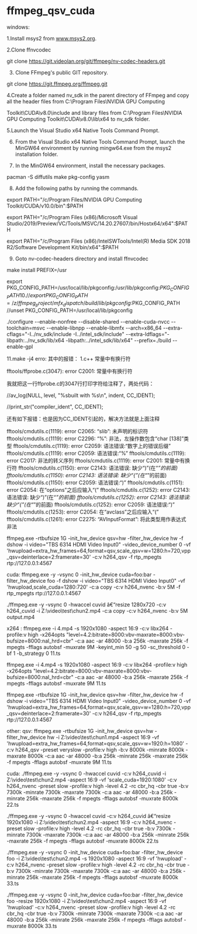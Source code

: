 # ffmpeg_qsv_cuda

windows:

1.Install msys2 from www.msys2.org.

2.Clone ffnvcodec

 git clone https://git.videolan.org/git/ffmpeg/nv-codec-headers.git
  
3. Clone FFmpeg's public GIT repository.

git clone https://git.ffmpeg.org/ffmpeg.git

4.Create a folder named nv_sdk in the parent directory of FFmpeg and copy all the
header files from C:\Program Files\NVIDIA GPU Computing

Toolkit\CUDA\v8.0\include and library files from C:\Program Files\NVIDIA GPU
Computing Toolkit\CUDA\v8.0\lib\x64 to nv_sdk folder.

5.Launch the Visual Studio x64 Native Tools Command Prompt.

6. From the Visual Studio x64 Native Tools Command Prompt, launch the MinGW64
environment by running mingw64.exe from the msys2 installation folder.

7. In the MinGW64 environment, install the necessary packages.

pacman -S diffutils make pkg-config yasm

8. Add the following paths by running the commands.

export PATH="/c/Program Files/NVIDIA GPU Computing Toolkit/CUDA/v10.0/bin":$PATH

export PATH="/c/Program Files (x86)/Microsoft Visual Studio/2019/Preview/VC/Tools/MSVC/14.20.27607/bin/Hostx64/x64":$PATH
 
export PATH="/c/Program Files (x86)/IntelSWTools/Intel(R) Media SDK 2018 R2/Software Development Kit/bin/x64":$PATH

9. Goto nv-codec-headers directory and install ffnvcodec

make install PREFIX=/usr

export PKG_CONFIG_PATH=/usr/local/lib/pkgconfig:/usr/lib/pkgconfig:$PKG_CONFIG_PATH
10.
 //export PKG_CONFIG_PATH=/z/ffmpeg_project/mfx_dispatch/build/lib/pkgconfig:$PKG_CONFIG_PATH
 //unset PKG_CONFIG_PATH=/usr/local/lib/pkgconfig

./configure --enable-nonfree --disable-shared  --enable-cuda-nvcc  --toolchain=msvc --enable-libnpp  --enable-libmfx --arch=x86_64  --extra-cflags="-I../nv_sdk/include -I../intel_sdk/include" --extra-ldflags="-libpath:../nv_sdk/lib/x64 -libpath:../intel_sdk/lib/x64" --prefix=./build --enable-gpl

11.make -j4
erro:
其中的报错：
1.c++ 常量中有换行符

fftools/ffprobe.c(3047): error C2001: 常量中有换行符

我就把这一行ffprobe.c的3047行打印字符给注释了，两处代码：

//av_log(NULL, level, "%sbuilt with %s\n", indent, CC_IDENT);

//print_str("compiler_ident", CC_IDENT);

还有如下报错：也是因为CC_IDENT引起的，解决方法就是上面注释

fftools/cmdutils.c(1119): error C2065: “slib”: 未声明的标识符
fftools/cmdutils.c(1119): error C2296: “%”: 非法，左操作数包含“char [138]”类型
fftools/cmdutils.c(1119): error C2059: 语法错误:“数字上的错误后缀”
fftools/cmdutils.c(1119): error C2059: 语法错误:“%”
fftools/cmdutils.c(1119): error C2017: 非法的转义序列
fftools/cmdutils.c(1119): error C2001: 常量中有换行符
fftools/cmdutils.c(1150): error C2143: 语法错误: 缺少“)”(在“*”的前面)
fftools/cmdutils.c(1150): error C2143: 语法错误: 缺少“{”(在“*”的前面)
fftools/cmdutils.c(1150): error C2059: 语法错误:“)”
fftools/cmdutils.c(1151): error C2054: 在“options”之后应输入“(”
fftools/cmdutils.c(1252): error C2143: 语法错误: 缺少“)”(在“*”的前面)
fftools/cmdutils.c(1252): error C2143: 语法错误: 缺少“{”(在“*”的前面)
fftools/cmdutils.c(1252): error C2059: 语法错误:“)”
fftools/cmdutils.c(1253): error C2054: 在“avclass”之后应输入“(”
fftools/cmdutils.c(1261): error C2275: “AVInputFormat”: 将此类型用作表达式非法


ffmpeg.exe -rtbufsize 1G -init_hw_device qsv=hw -filter_hw_device hw  -f dshow  -i video="TBS 6314 HDMI Video Input0"  -video_device_number 0 -vf 'hwupload=extra_hw_frames=64,format=qsv,scale_qsv=w=1280:h=720,vpp_qsv=deinterlace=2:framerate=30' -c:v h264_qsv  -f rtp_mpegts rtp://127.0.0.1:4567

cuda:
ffmpeg.exe -y -vsync 0 -init_hw_device cuda=foo:bar -filter_hw_device foo -f dshow  -i video="TBS 6314 HDMI Video Input0" -vf 'hwupload,scale_cuda=1280:720' -c:a copy -c:v h264_nvenc -b:v 5M -f rtp_mpegts rtp://127.0.0.1:4567

./ffmpeg.exe -y -vsync 0 -hwaccel cuvid â€“resize 1280x720 -c:v h264_cuvid -i Z:\video\test\chun2.mp4 -c:a copy -c:v h264_nvenc -b:v 5M output.mp4

x264 :
ffmpeg.exe  -i 4.mp4 -s 1920x1080 -aspect 16:9 -c:v libx264 -profile:v high  -x264opts "level=4.2:bitrate=8000:vbv-maxrate=8000:vbv-bufsize=8000:nal_hrd=cbr" -c:a aac -ar 48000 -b:a 256k -maxrate 256k -f mpegts  -fflags autobsf  -muxrate 9M -keyint_min 50 -g 50 -sc_threshold 0  -bf 1 -b_strategy 0 11.ts 

 ffmpeg.exe  -i 4.mp4 -s 1920x1080 -aspect 16:9 -c:v libx264 -profile:v high  -x264opts "level=4.2:bitrate=8000:vbv-maxrate=8000:vbv-bufsize=8000:nal_hrd=cbr" -c:a aac -ar 48000 -b:a 256k -maxrate 256k -f mpegts  -fflags autobsf  -muxrate 9M 11.ts
 
 ffmpeg.exe -rtbufsize 1G -init_hw_device qsv=hw -filter_hw_device hw  -f dshow  -i video="TBS 6314 HDMI Video Input0"  -video_device_number 0 -vf 'hwupload=extra_hw_frames=64,format=qsv,scale_qsv=w=1280:h=720,vpp_qsv=deinterlace=2:framerate=30' -c:v h264_qsv  -f rtp_mpegts rtp://127.0.0.1:4567
 
 
 other:
  qsv:
 ffmpeg.exe -rtbufsize 1G -init_hw_device qsv=hw -filter_hw_device hw  -i Z:\video\test\chun1.mp4 -aspect 16:9  -vf 'hwupload=extra_hw_frames=64,format=qsv,scale_qsv=w=1920:h=1080' -c:v h264_qsv -preset veryslow -profile:v high -b:v 8000k -minrate 8000k -maxrate 8000k  -c:a aac -ar 48000 -b:a 256k -minrate 256k -maxrate 256k -f mpegts  -fflags autobsf  -muxrate 9M 11.ts
 
 cuda:
 ./ffmpeg.exe -y -vsync 0 -hwaccel cuvid -c:v h264_cuvid -i Z:\video\test\chun2.mp4 -aspect 16:9 -vf 'scale_cuda=1920:1080' -c:v h264_nvenc -preset slow -profile:v high  -level 4.2 -rc cbr_hq  -cbr true -b:v  7300k -minrate 7300k -maxrate 7300k  -c:a aac -ar 48000 -b:a 256k -minrate 256k -maxrate 256k -f mpegts  -fflags autobsf  -muxrate 8000k 22.ts
 
 ./ffmpeg.exe -y -vsync 0 -hwaccel cuvid -c:v h264_cuvid â€“resize 1920x1080  -i Z:\video\test\chun2.mp4 -aspect 16:9 -c:v h264_nvenc -preset slow -profile:v high  -level 4.2 -rc cbr_hq  -cbr true -b:v  7300k -minrate 7300k -maxrate 7300k  -c:a aac -ar 48000 -b:a 256k -minrate 256k -maxrate 256k -f mpegts  -fflags autobsf  -muxrate 8000k 22.ts
 
 ./ffmpeg.exe -y -vsync 0 -init_hw_device cuda=foo:bar -filter_hw_device foo -i Z:\video\test\chun2.mp4 -s 1920x1080 -aspect 16:9  -vf 'hwupload'  -c:v h264_nvenc -preset slow -profile:v high  -level 4.2 -rc cbr_hq  -cbr true -b:v  7300k -minrate 7300k -maxrate 7300k  -c:a aac -ar 48000 -b:a 256k -minrate 256k -maxrate 256k -f mpegts  -fflags autobsf  -muxrate 8000k 33.ts
 
 ./ffmpeg.exe -y -vsync 0 -init_hw_device cuda=foo:bar -filter_hw_device foo -resize 1920x1080  -i Z:\video\test\chun2.mp4  -aspect 16:9  -vf 'hwupload'  -c:v h264_nvenc -preset slow -profile:v high  -level 4.2 -rc cbr_hq  -cbr true -b:v  7300k -minrate 7300k -maxrate 7300k  -c:a aac -ar 48000 -b:a 256k -minrate 256k -maxrate 256k -f mpegts  -fflags autobsf  -muxrate 8000k 33.ts
 

